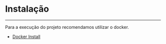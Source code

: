 # Instalação
___

Para a execução do projeto recomendamos utilizar o docker.

- [Docker Install](https://docs.docker.com/engine/install/)